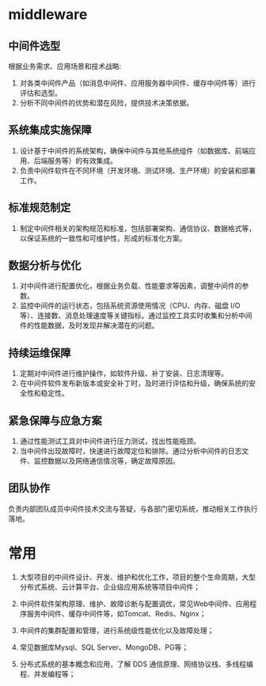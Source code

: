 # middleware
## 中间件选型
根据业务需求、应用场景和技术战略:
1. 对各类中间件产品（如消息中间件、应用服务器中间件、缓存中间件等）进行评估和选型。
2. 分析不同中间件的优势和潜在风险，提供技术决策依据。

## 系统集成实施保障
1. 设计基于中间件的系统架构，确保中间件与其他系统组件（如数据库、前端应用、后端服务等）的有效集成。
2. 负责中间件软件在不同环境（开发环境、测试环境、生产环境）的安装和部署工作。

## 标准规范制定
1. 制定中间件相关的架构规范和标准，包括部署架构、通信协议、数据格式等，以保证系统的一致性和可维护性，形成的标准化方案。

## 数据分析与优化
1. 对中间件进行配置优化，根据业务负载、性能要求等因素，调整中间件的参数。
2. 监控中间件的运行状态，包括系统资源使用情况（CPU、内存、磁盘 I/O 等）、连接数、消息处理速度等关键指标。通过监控工具实时收集和分析中间件的性能数据，及时发现并解决潜在的问题。

## 持续运维保障
1. 定期对中间件进行维护操作，如软件升级、补丁安装、日志清理等。
2. 在中间件软件发布新版本或安全补丁时，及时进行评估和升级，确保系统的安全性和稳定性。

## 紧急保障与应急方案
1. 通过性能测试工具对中间件进行压力测试，找出性能瓶颈。
2. 当中间件出现故障时，快速进行故障定位和排除。通过分析中间件的日志文件、监控数据以及网络通信情况等，确定故障原因。

## 团队协作
负责内部团队成员中间件技术交流与答疑，与各部门密切系统，推动相关工作执行落地。


# 常用
1. 大型项目的中间件设计、开发、维护和优化工作，项目的整个生命周期，大型分布式系统、云计算平台、企业级应用系统等项目中间件；

2. 中间件软件架构原理、维护、故障诊断与配置调优，常见Web中间件、应用程序服务中间件、缓存中间件等，如Tomcat、Redis、Nginx；

3. 中间件的集群配置和管理，进行系统级性能优化以及故障处理；

4. 常见数据库Mysql、SQL Server、MongoDB、PG等；

5. 分布式系统的基本概念和应用，了解 DDS 通信原理、网络协议栈、多线程编程、并发编程等；
